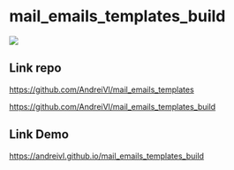 # mail_emails_templates_build

![](https://andreivl.github.io/mail_emails_templates_build/images/preview-img-mail-templates.jpg)

## Link repo
https://github.com/AndreiVl/mail_emails_templates

https://github.com/AndreiVl/mail_emails_templates_build

## Link Demo
https://andreivl.github.io/mail_emails_templates_build